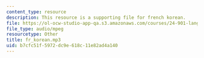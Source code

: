 ```yaml
---
content_type: resource
description: This resource is a supporting file for french korean.
file: https://ol-ocw-studio-app-qa.s3.amazonaws.com/courses/24-901-language-and-its-structure-i-phonology-fall-2010/b7cfc51f5972dc9e618c11e82ad4a140_fr_korean.mp3
file_type: audio/mpeg
resourcetype: Other
title: fr_korean.mp3
uid: b7cfc51f-5972-dc9e-618c-11e82ad4a140
---
```

